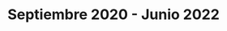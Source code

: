 ---
title: "Septiembre 2020 - Junio 2022"
description: "Grado Superior IT - Desarrollo de Aplicaciones Web"
summary: "Programación web, bases de datos y frameworks. Dominio de HTML, CSS, JavaScript, PHP y MySQL."
---